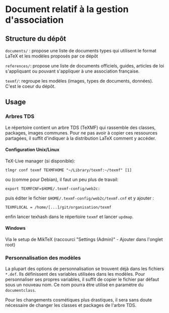 # Document relatif à la gestion d'association

## Structure du dépôt

`documents/` : 
    propose une liste de documents types qui utilisent le format LaTeX et les
    modèles proposés par ce dépôt

`references/`:
    propose une liste de documents officiels, guides, articles de loi
    s'appliquant ou pouvant s'appliquer à une association française.

`texmf/`:
    regroupe les modèles (images, types de documents, données). C'est le coeur
    du dépôt.

## Usage

### Arbres TDS

Le répertoire contient un arbre TDS (TeXMF) qui rassemble des classes, packages,
images communes. Pour ne pas avoir à copier ces ressources partagées, il suffit
d'indiquer à la distribution LaTeX comment y accéder.

#### Configuration Unix/Linux

TeX-Live manager (si disponible):

    tlmgr conf texmf TEXMFHOME "~/Library/texmf:~/texmf" [1]

ou (comme pour Debian), il faut un peu plus de travail:

    export TEXMFCNF=$HOME/.texmf-config/web2c:

puis éditer le fichier `$HOME/.texmf-config/web2c/texmf.cnf` et y ajouter :

    TEXMFLOCAL = /home/[...]/git/organisation/texmf

enfin lancer texhash dans le répertoire `texmf` et lancer `updmap`.

#### Windows

Via le setup de MikTeX (raccourci "Settings (Admin)" - Ajouter dans l'onglet
root)

### Personnalisation des modèles

La plupart des options de personnalisation se trouvent déjà dans les fichiers
`*.def`. Ils définissent des variables utilisées dans les modèles. Pour
personnaliser ses propres variables, il suffit de copier le fichier par défaut
sous un nouveau nom. Ce nom pourra être utilisé en paramètre du `documentclass`.

Pour les changements cosmétiques plus drastiques, il sera sans doute nécessaire
de changer les classes et packages de l'arbre TDS.
